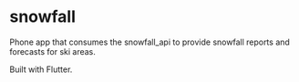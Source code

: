 # snowfall

Phone app that consumes the snowfall_api to provide snowfall reports and forecasts for ski areas.

Built with Flutter.
